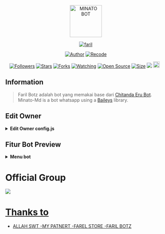 <p align="center">
<img src="https://telegra.ph/file/c37dcf885413c4c1f01f7.jpg" alt="MINATO BOT" width="100"/>


</p>
<p align="center">
<a href="#"><img title="faril" src="https://img.shields.io/badge/faril-green?colorA=%23ff0000&colorB=%23017e40&style=for-the-badge"></a>
</p>
<p align="center">
<a href="https://github.com/rtwone"><img title="Author" src="https://img.shields.io/badge/Author-Irfan-red.svg?style=for-the-badge&logo=github"></a>
<a href="https://github.com/riycoders/Minato-Md"><img title="Recode" src="https://img.shields.io/badge/Recode-riycoders-red.svg?style=for-the-badge&logo=github"></a>
</p>
<p align="center">
<a href="https://github.com/FarilBotz/followers"><img title="Followers" src="https://img.shields.io/github/followers/FarilBotz?color=red&style=flat-square"></a>
<a href="https://github.com/FarilBotz/faril-botz/stargazers/"><img title="Stars" src="https://img.shields.io/github/stars/FarilBotz/faril-botz?color=blue&style=flat-square"></a>
<a href="https://github.com/farilBotz/faril-botz/network/members"><img title="Forks" src="https://img.shields.io/github/forks/FarilBotz/faril-botz?color=red&style=flat-square"></a>
<a href="https://github.com/FarilBotz/faril-botz/watchers"><img title="Watching" src="https://img.shields.io/github/watchers/Faril-Botz/faril-botz?label=Watchers&color=blue&style=flat-square"></a>
<a href="https://github.com/FarilBorz/faril-botx"><img title="Open Source" src="https://badges.frapsoft.com/os/v2/open-source.svg?v=103"></a>
<a href="https://github.com/FarilBotx/faril-botz/"><img title="Size" src="https://img.shields.io/github/repo-size/riycoders/faril-botz?style=flat-square&color=green"></a>
<a href="https://hits.seeyoufarm.com"><img src="https://hits.seeyoufarm.com/api/count/incr/badge.svg?url=https%3A%2F%2Fgithub.com%2Friycoders%2FMinato-Md&count_bg=%2379C83D&title_bg=%23555555&icon=probot.svg&icon_color=%2300FF6D&title=hits&edge_flat=false"/></a>
<a href="https://github.com/FarilBotz/faril-botz/graphs/commit-activity"><img height="20" src="https://img.shields.io/badge/Maintained%3F-yes-green.svg"></a>&nbsp;&nbsp;
</p>
</div>

## Information
> Faril Botz adalah bot yang memakai base dari [Chitanda Eru Bot](https://github.com/rtwone/chitandabot). Minato-Md is a bot whatsapp using a [Baileys](https://github.com/adiwajshing/baileys) library.

## Edit Owner 

<details>
    <summary> <b>Edit Owner config.js</b></summary><br/>

```ts
{
  "ownerNumber": "6287885738763@s.whatsapp.net",
  "ownerName": "MUHAMMAD FARIL HASAN ASNAWI",
  "botName": "FARIL BOTZ",
  "footer": "Support By skysufers.xyz",
  "youtube": "https://youtube.com/@Gabut Yete",
  "packname": "Created By Faril Botz",
  "author": "@faril",
  "donasi": {
    "dana": "6287885738763",
    "gopay": "6287885738763"
  },
  "sessionName": "session",
  "pathimg": "./media/faril.jpg",
  "lolkey": "SadTeams",
  "gamewaktu": 90,
  "limitCount": 25,
  "gcount": {
    "prem": 35,
    "user": 15
  }
}

```
</details>

## Fitur Bot Preview
<details>
<summary> <b>Menu bot</b></summary><br/>
<img src="https://telegra.ph/file/343ecbc7dddf5ddecf016.jpg" />
</details>

# Official Group
<a href="-"><img src="https://img.shields.io/badge/Forum faril-25D366?style=for-the-badge&logo=whatsapp&logoColor=white" />

# Thanks to
- ALLAH SWT
-MY PATNERT
-FAREL STORE
-FARIL BOTZ
